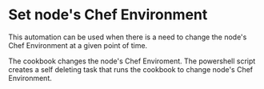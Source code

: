 # Set node's Chef Environment

This automation can be used when there is a need to change the node's Chef Environment at a given point of time.

The cookbook changes the node's Chef Enviroment.
The powershell script creates a self deleting task that runs the cookbook to change node's Chef Environment.
